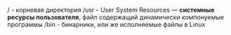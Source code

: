 / - корневая директория
/usr - User System Resources — **системные ресурсы пользователя**, файл содержащий динамически компонуемые программы
/bin - бинарники, или же исполняемые файлы в Linux

